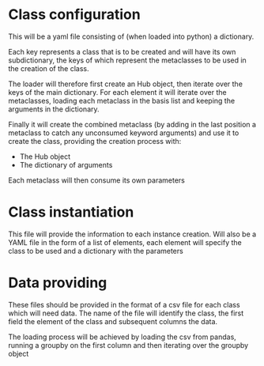 # Class configuration
This will be a yaml file consisting of (when loaded into python) a dictionary.

Each key represents a class that is to be created and will have its own subdictionary, the keys of which represent
 the metaclasses to be used in the creation of the class.

The loader will therefore first create an Hub object, then iterate over the keys of the main dictionary. For each
 element it will iterate over the metaclasses, loading each metaclass in the basis list and keeping the arguments in
  the dictionary.

Finally it will create the combined metaclass (by adding in the last position a metaclass to catch any unconsumed
 keyword arguments) and use it to create the class, providing the creation process with:
+ The Hub object
+ The dictionary of arguments

Each metaclass will then consume its own parameters

# Class instantiation
This file will provide the information to each instance creation. Will also be a YAML file in the form of a list of
 elements, each element will specify the class to be used and a dictionary with the parameters

# Data providing
These files should be provided in the format of a csv file for each class which will need data. The name of the file
 will identify the class, the first field the element of the class and subsequent columns the data.
 
 The loading process will be achieved by loading the csv from pandas, running a groupby on the first column and then
  iterating over the groupby object

